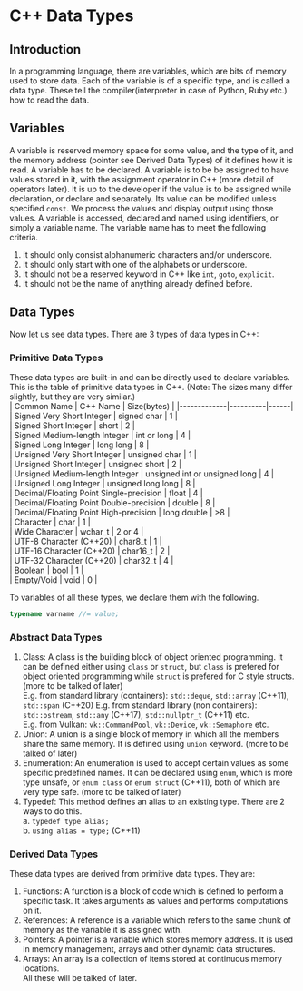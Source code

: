 # C++ Data Types  
## Introduction  
In a programming language, there are variables, which are bits of memory used to store data. Each of the variable is of a specific type, and is called a data type. These tell the compiler(interpreter in case of Python, Ruby etc.) how to read the data.  
## Variables  
A variable is reserved memory space for some value, and the type of it, and the memory address (pointer see Derived Data Types) of it defines how it is read. A variable has to be declared. A variable is to be be assigned to have values stored in it, with the assignment operator in C++ (more detail of operators later). It is up to the developer if the value is to be assigned while declaration, or declare and separately. Its value can be modified unless specified `const`. We process the values and display output using those values. A variable is accessed, declared and named using identifiers, or simply a variable name. The variable name has to meet the following criteria.  
1. It should only consist alphanumeric characters and/or underscore.
2. It should only start with one of the alphabets or underscore.  
3. It should not be a reserved keyword in C++ like `int`, `goto`, `explicit`.  
4. It should not be the name of anything already defined before.  
## Data Types  
Now let us see data types. There are 3 types of data types in C++:  
### Primitive Data Types  
These data types are built-in and can be directly used to declare variables. This is the table of primitive data types in C++. (Note: The sizes many differ slightly, but they are very similar.)  
| Common Name | C++ Name | Size(bytes) | 
|-------------|----------|------|
| Signed Very Short Integer | signed char | 1 |  
| Signed Short Integer | short | 2 |  
| Signed Medium-length Integer | int or long | 4 |  
| Signed Long Integer | long long | 8 |  
| Unsigned Very Short Integer | unsigned char | 1 |  
| Unsigned Short Integer | unsigned short | 2 |  
| Unsigned Medium-length Integer | unsigned int or unsigned long | 4 |  
| Unsigned Long Integer | unsigned long long | 8 |  
| Decimal/Floating Point Single-precision | float | 4 |  
| Decimal/Floating Point Double-precision | double | 8 |  
| Decimal/Floating Point High-precision | long double | >8 |  
| Character | char | 1 |  
| Wide Character | wchar_t | 2 or 4 |  
| UTF-8 Character (C++20) | char8_t | 1 |  
| UTF-16 Character (C++20) | char16_t | 2 |  
| UTF-32 Character (C++20) | char32_t | 4 |  
| Boolean | bool | 1 |  
| Empty/Void | void | 0 |  

To variables of all these types, we declare them with the following.  
```c++
typename varname //= value;
```  
### Abstract Data Types  
1. Class: A class is the building block of object oriented programming. It can be defined either using `class` or `struct`, but `class` is prefered for object oriented programming while `struct` is prefered for C style structs. (more to be talked of later)  
E.g. from standard library (containers): `std::deque`, `std::array` (C++11), `std::span` (C++20)
E.g. from standard library (non containers): `std::ostream`, `std::any` (C++17), `std::nullptr_t` (C++11) etc.  
E.g. from Vulkan: `vk::CommandPool`, `vk::Device`, `vk::Semaphore` etc.  
2. Union: A union is a single block of memory in which all the members share the same memory. It is defined using `union` keyword. (more to be talked of later)  
3. Enumeration: An enumeration is used to accept certain values as some specific predefined names. It can be declared using `enum`, which is more type unsafe, or `enum class` or `enum struct` (C++11), both of which are very type safe. (more to be talked of later)  
4. Typedef: This method defines an alias to an existing type. There are 2 ways to do this.  
a. `typedef type alias;`  
b. `using alias = type;` (C++11)
### Derived Data Types  
These data types are derived from primitive data types. They are:  
1. Functions: A function is a block of code which is defined to perform a specific task. It takes arguments as values and performs computations on it.  
2. References: A reference is a variable which refers to the same chunk of memory as the variable it is assigned with.  
3. Pointers: A pointer is a variable which stores memory address. It is used in memory management, arrays and other dynamic data structures.  
4. Arrays: An array is a collection of items stored at continuous memory locations.  
All these will be talked of later.  
